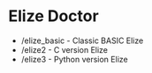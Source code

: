 # Elize Doctor
* /elize_basic - Classic BASIC Elize 
* /elize2 - C version Elize 
* /elize3 - Python version Elize 
